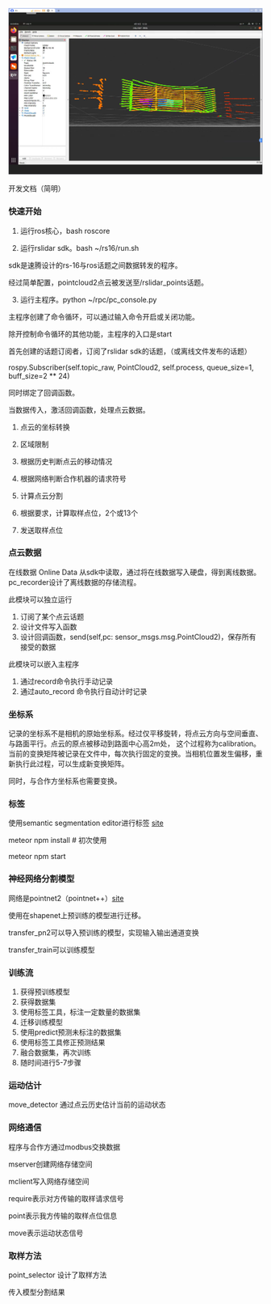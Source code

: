 ![vis](server.png)



开发文档（简明）

### 快速开始 

1. 运行ros核心，bash roscore

2. 运行rslidar sdk。bash ~/rs16/run.sh

sdk是速腾设计的rs-16与ros话题之间数据转发的程序。

经过简单配置，pointcloud2点云被发送至/rslidar_points话题。

3. 运行主程序。python ~/rpc/pc_console.py

主程序创建了命令循环，可以通过输入命令开启或关闭功能。

除开控制命令循环的其他功能，主程序的入口是start

首先创建的话题订阅者，订阅了rslidar sdk的话题，（或离线文件发布的话题）

rospy.Subscriber(self.topic_raw, PointCloud2, self.process, queue_size=1, buff_size=2 ** 24)

同时绑定了回调函数。

当数据传入，激活回调函数，处理点云数据。

1. 点云的坐标转换

2. 区域限制

3. 根据历史判断点云的移动情况

4. 根据网络判断合作机器的请求符号

5. 计算点云分割

6. 根据要求，计算取样点位，2个或13个

7. 发送取样点位

### 点云数据

在线数据 Online Data 从sdk中读取，通过将在线数据写入硬盘，得到离线数据。pc_recorder设计了离线数据的存储流程。

此模块可以独立运行
1. 订阅了某个点云话题
2. 设计文件写入函数
3. 设计回调函数，send(self,pc: sensor_msgs.msg.PointCloud2)，保存所有接受的数据

此模块可以嵌入主程序
1. 通过record命令执行手动记录
2. 通过auto_record 命令执行自动计时记录

### 坐标系

记录的坐标系不是相机的原始坐标系。经过仅平移旋转，将点云方向与空间垂直、与路面平行。点云的原点被移动到路面中心高2m处，
这个过程称为calibration。当前的变换矩阵被记录在文件中，每次执行固定的变换。当相机位置发生偏移，重新执行此过程，可以生成新变换矩阵。

同时，与合作方坐标系也需要变换。

### 标签

使用semantic segmentation editor进行标签 
[site](https://github.com/Hitachi-Automotive-And-Industry-Lab/semantic-segmentation-editor)

meteor npm install # 初次使用

meteor npm start

### 神经网络分割模型

网络是pointnet2（pointnet++）[site](https://github.com/yanx27/Pointnet_Pointnet2_pytorch)

使用在shapenet上预训练的模型进行迁移。

transfer_pn2可以导入预训练的模型，实现输入输出通道变换

transfer_train可以训练模型

### 训练流

1. 获得预训练模型
2. 获得数据集
3. 使用标签工具，标注一定数量的数据集
4. 迁移训练模型
5. 使用predict预测未标注的数据集
6. 使用标签工具修正预测结果
7. 融合数据集，再次训练
8. 随时间进行5-7步骤

### 运动估计

move_detector 通过点云历史估计当前的运动状态

### 网络通信

程序与合作方通过modbus交换数据

mserver创建网络存储空间

mclient写入网络存储空间

require表示对方传输的取样请求信号

point表示我方传输的取样点位信息

move表示运动状态信号

### 取样方法

point_selector 设计了取样方法

传入模型分割结果





